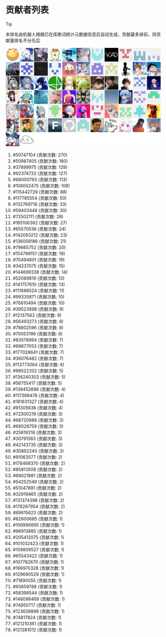 # 贡献者列表

> [!TIP]
> 本排名由机器人根据已在库歌词统计元数据信息后自动生成，贡献最多排前，同贡献量排名不分先后

![贡献者头像画廊](./CONTRIBUTORS.svg)

1. #50747104 (贡献次数: 270)
2. #50987405 (贡献次数: 180)
3. #37899975 (贡献次数: 129)
4. #92374733 (贡献次数: 127)
5. #68000793 (贡献次数: 113)
6. #108002475 (贡献次数: 108)
7. #115442729 (贡献次数: 88)
8. #117785554 (贡献次数: 50)
9. #132769718 (贡献次数: 33)
10. #59403448 (贡献次数: 30)
11. #72502111 (贡献次数: 28)
12. #165106362 (贡献次数: 27)
13. #65570536 (贡献次数: 24)
14. #142093212 (贡献次数: 23)
15. #136059186 (贡献次数: 21)
16. #79665752 (贡献次数: 20)
17. #154799151 (贡献次数: 19)
18. #70494801 (贡献次数: 19)
19. #34237075 (贡献次数: 15)
20. #144699338 (贡献次数: 14)
21. #52089819 (贡献次数: 13)
22. #141757610 (贡献次数: 13)
23. #111688524 (贡献次数: 11)
24. #99335871 (贡献次数: 10)
25. #76810494 (贡献次数: 10)
26. #39523898 (贡献次数: 9)
27. #12137562 (贡献次数: 9)
28. #56493273 (贡献次数: 8)
29. #78802596 (贡献次数: 8)
30. #70053196 (贡献次数: 8)
31. #83578994 (贡献次数: 7)
32. #68677053 (贡献次数: 7)
33. #177028641 (贡献次数: 7)
34. #36076482 (贡献次数: 7)
35. #113773064 (贡献次数: 6)
36. #98522202 (贡献次数: 5)
37. #136240303 (贡献次数: 5)
38. #56755417 (贡献次数: 5)
39. #139452696 (贡献次数: 4)
40. #117369476 (贡献次数: 4)
41. #181631327 (贡献次数: 4)
42. #91305636 (贡献次数: 4)
43. #72300219 (贡献次数: 3)
44. #68720986 (贡献次数: 3)
45. #69028759 (贡献次数: 3)
46. #25819318 (贡献次数: 3)
47. #30791583 (贡献次数: 3)
48. #42143735 (贡献次数: 3)
49. #30862240 (贡献次数: 3)
50. #91063577 (贡献次数: 2)
51. #178468370 (贡献次数: 2)
52. #85813508 (贡献次数: 2)
53. #69021881 (贡献次数: 2)
54. #54252549 (贡献次数: 2)
55. #51047891 (贡献次数: 2)
56. #32919465 (贡献次数: 2)
57. #131374398 (贡献次数: 2)
58. #178267954 (贡献次数: 2)
59. #69615623 (贡献次数: 2)
60. #82600685 (贡献次数: 1)
61. #106996695 (贡献次数: 1)
62. #96913885 (贡献次数: 1)
63. #205412075 (贡献次数: 1)
64. #101032423 (贡献次数: 1)
65. #109809527 (贡献次数: 1)
66. #65543422 (贡献次数: 1)
67. #107782670 (贡献次数: 1)
68. #166970328 (贡献次数: 1)
69. #129690529 (贡献次数: 1)
70. #71890055 (贡献次数: 1)
71. #93859788 (贡献次数: 1)
72. #58398544 (贡献次数: 1)
73. #146098469 (贡献次数: 1)
74. #74950717 (贡献次数: 1)
75. #123639898 (贡献次数: 1)
76. #74817824 (贡献次数: 1)
77. #121210361 (贡献次数: 1)
78. #121381012 (贡献次数: 1)
